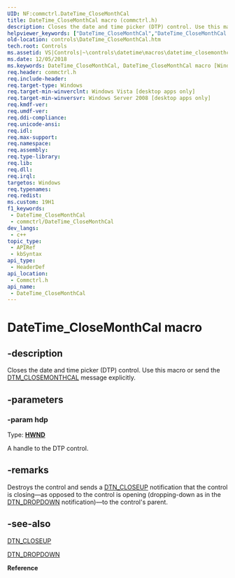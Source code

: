 ```yaml
---
UID: NF:commctrl.DateTime_CloseMonthCal
title: DateTime_CloseMonthCal macro (commctrl.h)
description: Closes the date and time picker (DTP) control. Use this macro or send the DTM_CLOSEMONTHCAL message explicitly.
helpviewer_keywords: ["DateTime_CloseMonthCal","DateTime_CloseMonthCal macro [Windows Controls]","_shell_DateTime_CloseMonthCal","_shell_DateTime_CloseMonthCal_cpp","commctrl/DateTime_CloseMonthCal","controls.DateTime_CloseMonthCal","controls._shell_DateTime_CloseMonthCal"]
old-location: controls\DateTime_CloseMonthCal.htm
tech.root: Controls
ms.assetid: VS|Controls|~\controls\datetime\macros\datetime_closemonthcal.htm
ms.date: 12/05/2018
ms.keywords: DateTime_CloseMonthCal, DateTime_CloseMonthCal macro [Windows Controls], _shell_DateTime_CloseMonthCal, _shell_DateTime_CloseMonthCal_cpp, commctrl/DateTime_CloseMonthCal, controls.DateTime_CloseMonthCal, controls._shell_DateTime_CloseMonthCal
req.header: commctrl.h
req.include-header: 
req.target-type: Windows
req.target-min-winverclnt: Windows Vista [desktop apps only]
req.target-min-winversvr: Windows Server 2008 [desktop apps only]
req.kmdf-ver: 
req.umdf-ver: 
req.ddi-compliance: 
req.unicode-ansi: 
req.idl: 
req.max-support: 
req.namespace: 
req.assembly: 
req.type-library: 
req.lib: 
req.dll: 
req.irql: 
targetos: Windows
req.typenames: 
req.redist: 
ms.custom: 19H1
f1_keywords:
 - DateTime_CloseMonthCal
 - commctrl/DateTime_CloseMonthCal
dev_langs:
 - c++
topic_type:
 - APIRef
 - kbSyntax
api_type:
 - HeaderDef
api_location:
 - Commctrl.h
api_name:
 - DateTime_CloseMonthCal
---
```


# DateTime_CloseMonthCal macro


## -description

Closes the date and time picker (DTP) control. Use this macro or send the <a href="https://docs.microsoft.com/windows/desktop/Controls/dtm-closemonthcal">DTM_CLOSEMONTHCAL</a> message explicitly.

## -parameters

### -param hdp

Type: <b><a href="https://docs.microsoft.com/windows/desktop/WinProg/windows-data-types">HWND</a></b>

A handle to the DTP control.

## -remarks

Destroys the control and sends a <a href="https://docs.microsoft.com/windows/desktop/Controls/dtn-closeup">DTN_CLOSEUP</a> notification that the control is closing—as opposed to the control is opening (dropping-down as in the <a href="https://docs.microsoft.com/windows/desktop/Controls/dtn-dropdown">DTN_DROPDOWN</a> notification)—to the control's parent.

## -see-also

<a href="https://docs.microsoft.com/windows/desktop/Controls/dtn-closeup">DTN_CLOSEUP</a>



<a href="https://docs.microsoft.com/windows/desktop/Controls/dtn-dropdown">DTN_DROPDOWN</a>



<b>Reference</b>

